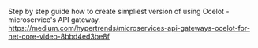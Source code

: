 Step by step guide how to create simpliest version of using Ocelot - microservice's API gateway.
https://medium.com/hypertrends/microservices-api-gateways-ocelot-for-net-core-video-8bbd4ed3be8f
